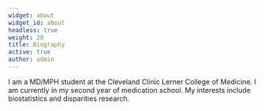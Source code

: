 ```yaml
---
widget: about
widget_id: about
headless: true
weight: 20
title: Biography
active: true
author: admin
---
```

I am a MD/MPH student at the Cleveland Clinic Lerner College of Medicine. I am currently in my second year of medication school. My interests include biostatistics and disparities research.